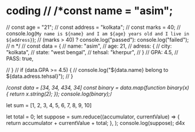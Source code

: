# coding // /*const name = "asim";
 //                               const age = "21";
 //                               const address = "kolkata";
 //                        const marks = 40;
 //                               console.log(`My name is ${name} and I am ${age} years old and I live in ${address}`); 
 //                        (marks > 40) ? console.log("passed"): console.log("failed");
 //                       	n */
 // const data = {
 //     name: "asim",
 //     age: 21,
 //     adress: {
 //         city: "kolkata",
 //         state: "west bengal",
 //         tehsal: "kherpur",
 //     }
 //     GPA: 4.5,
 //     PASS: true,

 // }
 // if (data.GPA >= 4.5) {
 //     console.log("${data.name}  belong to ${data.adress.tehsal}");
 // }

 /*const data = [34, 34, 434, 34]
 const binary = data.map(function binary(x) {
     return x.string(2);
 });
 console.log(binary);*/

 let sum = [1, 2, 3, 4, 5, 6, 7, 8, 9, 10]

 let total = 0;
 let suppose = sum.reduce((accumulator, currentValue) => {
     return accumulator + currentValue + total;
 }, );
 console.log(suppose);
 d4x
